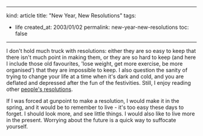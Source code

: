 -----
kind: article
title: "New Year, New Resolutions"
tags:
- life
created_at: 2003/01/02
permalink: new-year-new-resolutions
toc: false
-----

<p> I don't hold much truck with resolutions: either they are so easy to keep that there isn't much point in making them, or they are so hard to keep (and here I include those old favourites, 'lose weight, get more exercise, be more organised') that they are impossible to keep. I also question the sanity of trying to change your life at a time when it's dark and cold, and you are deflated and depressed after the fun of the festivities. Still, I enjoy reading other <a href="http://fray.com/hope/2003/" title="Hopes for 2003">people's resolutions</a>.</p>
<p>If I was forced at gunpoint to make a resolution, I would make it in the spring, and it would be to remember to live - it's too easy these days to forget. I should look more, and see little things. I would also like to live more in the present. Worrying about the future is a quick way to suffocate yourself.</p>


